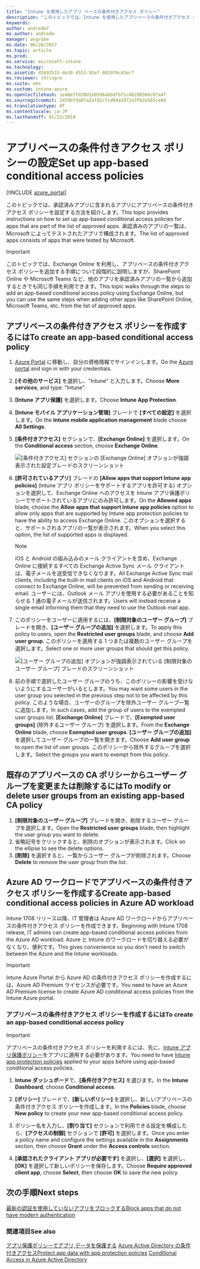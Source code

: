 ```yaml
---
title: "Intune を使用したアプリ ベースの条件付きアクセス ポリシー"
description: "このトピックでは、Intune を使用したアプリベースの条件付きアクセス ポリシーを構成する方法について説明します。"
keywords: 
author: andredm7
ms.author: andredm
manager: angrobe
ms.date: 06/28/2017
ms.topic: article
ms.prod: 
ms.service: microsoft-intune
ms.technology: 
ms.assetid: d1693515-de18-4553-91ef-801976cd3ec7
ms.reviewer: chrisgre
ms.suite: ems
ms.custom: intune-azure
ms.openlocfilehash: 1e48effd28d1e0598abbdfbf1c48298366c07a4f
ms.sourcegitcommit: 2459bfda07a2afd2cfcd94a1972a3fb2e565ce8d
ms.translationtype: HT
ms.contentlocale: ja-JP
ms.lasthandoff: 01/22/2018
---
```

# <a name="set-up-app-based-conditional-access-policies"></a><span data-ttu-id="c3e8a-103">アプリベースの条件付きアクセス ポリシーの設定</span><span class="sxs-lookup"><span data-stu-id="c3e8a-103">Set up app-based conditional access policies</span></span>

[!INCLUDE [azure_portal](./includes/azure_portal.md)]

<span data-ttu-id="c3e8a-104">このトピックでは、承認済みアプリに含まれるアプリにアプリベースの条件付きアクセス ポリシーを設定する方法を紹介します。</span><span class="sxs-lookup"><span data-stu-id="c3e8a-104">This topic provides instructions on how to set up app-based conditional access policies for apps that are part of the list of approved apps.</span></span> <span data-ttu-id="c3e8a-105">承認済みのアプリの一覧は、Microsoft によってテストされたアプリで構成されます。</span><span class="sxs-lookup"><span data-stu-id="c3e8a-105">The list of approved apps consists of apps that were tested by Microsoft.</span></span>

> [!IMPORTANT]
> <span data-ttu-id="c3e8a-106">このトピックでは、Exchange Online を利用し、アプリベースの条件付きアクセス ポリシーを追加する手順について段階的に説明しますが、SharePoint Online や Microsoft Teams など、他のアプリを承認済みアプリの一覧から追加するときでも同じ手順を利用できます。</span><span class="sxs-lookup"><span data-stu-id="c3e8a-106">This topic walks through the steps to add an app-based conditional access policy using Exchange Online, but you can use the same steps when adding other apps like SharePoint Online, Microsoft Teams, etc. from the list of approved apps.</span></span>

## <a name="to-create-an-app-based-conditional-access-policy"></a><span data-ttu-id="c3e8a-107">アプリベースの条件付きアクセス ポリシーを作成するには</span><span class="sxs-lookup"><span data-stu-id="c3e8a-107">To create an app-based conditional access policy</span></span>
1.  <span data-ttu-id="c3e8a-108">[Azure Portal](https://portal.azure.com) に移動し、自分の資格情報でサインインします。</span><span class="sxs-lookup"><span data-stu-id="c3e8a-108">Go the [Azure portal](https://portal.azure.com) and sign in with your credentials.</span></span>

2.  <span data-ttu-id="c3e8a-109">**[その他のサービス]** を選択し、"Intune" と入力します。</span><span class="sxs-lookup"><span data-stu-id="c3e8a-109">Choose **More services**, and type: "Intune".</span></span>

3.  <span data-ttu-id="c3e8a-110">**[Intune アプリ保護]** を選択します。</span><span class="sxs-lookup"><span data-stu-id="c3e8a-110">Choose **Intune App Protection**.</span></span>

4.  <span data-ttu-id="c3e8a-111">**[Intune モバイル アプリケーション管理]** ブレードで **[すべての設定]** を選択します。</span><span class="sxs-lookup"><span data-stu-id="c3e8a-111">On the **Intune mobile application management** blade choose **All Settings**.</span></span>

5.  <span data-ttu-id="c3e8a-112">**[条件付きアクセス]** セクションで、**[Exchange Online]** を選択します。</span><span class="sxs-lookup"><span data-stu-id="c3e8a-112">On the **Conditional access** section, choose **Exchange Online**.</span></span>

    ![[条件付きアクセス] セクションの [Exchange Online] オプションが強調表示された設定ブレードのスクリーンショット](./media/MAM-conditional-access-1.png)

6. <span data-ttu-id="c3e8a-114">**[許可されているアプリ]** ブレードの **[Allow apps that support Intune app policies]** (Intune アプリ ポリシーをサポートするアプリを許可する) オプションを選択して、Exchange Online へのアクセスを Intune アプリ保護ポリシーでサポートされているアプリにのみ許可します。</span><span class="sxs-lookup"><span data-stu-id="c3e8a-114">On the **Allowed apps** blade, choose the **Allow apps that support Intune app policies** option to allow only apps that are supported by Intune app protection policies to have the ability to access Exchange Online.</span></span> <span data-ttu-id="c3e8a-115">このオプションを選択すると、サポートされるアプリの一覧が表示されます。</span><span class="sxs-lookup"><span data-stu-id="c3e8a-115">When you select this option, the list of supported apps is displayed.</span></span>

    > [!NOTE]
    > <span data-ttu-id="c3e8a-116">iOS と Android の組み込みのメール クライアントを含め、Exchange Online に接続するすべての Exchange Active Sync メール クライアントは、電子メールを送受信できなくなります。</span><span class="sxs-lookup"><span data-stu-id="c3e8a-116">All Exchange Active Sync mail clients, including the built-in mail clients on iOS and Android that connect to Exchange Online, will be prevented from sending or receiving email.</span></span> <span data-ttu-id="c3e8a-117">ユーザーには、Outlook メール アプリを使用する必要があることを知らせる 1 通の電子メールが送信されます。</span><span class="sxs-lookup"><span data-stu-id="c3e8a-117">Users will instead receive a single email informing them that they need to use the Outlook mail app.</span></span>

7. <span data-ttu-id="c3e8a-118">このポリシーをユーザーに適用するには、**[制限対象のユーザー グループ]** ブレードを開き、**[ユーザー グループの追加]** を選択します。</span><span class="sxs-lookup"><span data-stu-id="c3e8a-118">To apply this policy to users, open the **Restricted user groups** blade, and choose **Add user group**.</span></span> <span data-ttu-id="c3e8a-119">このポリシーを適用する 1 つまたは複数のユーザー グループを選択します。</span><span class="sxs-lookup"><span data-stu-id="c3e8a-119">Select one or more user groups that should get this policy.</span></span>

    ![[ユーザー グループの追加] オプションが強調表示されている [制限対象のユーザー グループ] ブレードのスクリーンショット](./media/mam-ca-add-user-group.png)

8. <span data-ttu-id="c3e8a-121">前の手順で選択したユーザー グループのうち、このポリシーの影響を受けないようにするユーザーがいるとします。</span><span class="sxs-lookup"><span data-stu-id="c3e8a-121">You may want some users in the user group you selected in the previous step not to be affected by this policy.</span></span> <span data-ttu-id="c3e8a-122">このような場合、ユーザーのグループを除外ユーザー グループ一覧に追加します。</span><span class="sxs-lookup"><span data-stu-id="c3e8a-122">In such cases, add the group of users to the exempted user groups list.</span></span> <span data-ttu-id="c3e8a-123">**[Exchange Online]** ブレードで、**[Exempted user groups]** (除外するユーザー グループ) を選択します。</span><span class="sxs-lookup"><span data-stu-id="c3e8a-123">From the **Exchange Online** blade, choose **Exempted user groups**.</span></span> <span data-ttu-id="c3e8a-124">**[ユーザー グループの追加]** を選択してユーザー グループの一覧を開きます。</span><span class="sxs-lookup"><span data-stu-id="c3e8a-124">Choose **Add user group** to open the list of user groups.</span></span> <span data-ttu-id="c3e8a-125">このポリシーから除外するグループを選択します。</span><span class="sxs-lookup"><span data-stu-id="c3e8a-125">Select the groups you want to exempt from this policy.</span></span>

## <a name="to-modify-or-delete-user-groups-from-an-existing-app-based-ca-policy"></a><span data-ttu-id="c3e8a-126">既存のアプリベースの CA ポリシーからユーザー グループを変更または削除するには</span><span class="sxs-lookup"><span data-stu-id="c3e8a-126">To modify or delete user groups from an existing app-based CA policy</span></span>

1. <span data-ttu-id="c3e8a-127">**[制限対象のユーザー グループ]** ブレードを開き、削除するユーザー グループを選択します。</span><span class="sxs-lookup"><span data-stu-id="c3e8a-127">Open the **Restricted user groups** blade, then highlight the user group you want to delete.</span></span>
2. <span data-ttu-id="c3e8a-128">省略記号をクリックすると、削除のオプションが表示されます。</span><span class="sxs-lookup"><span data-stu-id="c3e8a-128">Click on the ellipse to see the delete options.</span></span>
3. <span data-ttu-id="c3e8a-129">**[削除]** を選択すると、一覧からユーザー グループが削除されます。</span><span class="sxs-lookup"><span data-stu-id="c3e8a-129">Choose **Delete** to remove the user group from the list.</span></span>

## <a name="create-app-based-conditional-access-policies-in-azure-ad-workload"></a><span data-ttu-id="c3e8a-130">Azure AD ワークロードでアプリベースの条件付きアクセス ポリシーを作成する</span><span class="sxs-lookup"><span data-stu-id="c3e8a-130">Create app-based conditional access policies in Azure AD workload</span></span>

<span data-ttu-id="c3e8a-131">Intune 1708 リリース以降、IT 管理者は Azure AD ワークロードからアプリベースの条件付きアクセス ポリシーを作成できます。</span><span class="sxs-lookup"><span data-stu-id="c3e8a-131">Beginning with Intune 1708 release, IT admins can create app-based conditional access policies from the Azure AD workload.</span></span> <span data-ttu-id="c3e8a-132">Azure と Intune のワークロードを切り替える必要がなくなり、便利です。</span><span class="sxs-lookup"><span data-stu-id="c3e8a-132">This gives convenience so you don't need to switch between the Azure and the Intune workloads.</span></span>

> [!IMPORTANT]
> <span data-ttu-id="c3e8a-133">Intune Azure Portal から Azure AD の条件付きアクセス ポリシーを作成するには、Azure AD Premium ライセンスが必要です。</span><span class="sxs-lookup"><span data-stu-id="c3e8a-133">You need to have an Azure AD Premium license to create Azure AD conditional access policies from the Intune Azure portal.</span></span>

### <a name="to-create-an-app-based-conditional-access-policy"></a><span data-ttu-id="c3e8a-134">アプリベースの条件付きアクセス ポリシーを作成するには</span><span class="sxs-lookup"><span data-stu-id="c3e8a-134">To create an app-based conditional access policy</span></span>

> [!IMPORTANT]
> <span data-ttu-id="c3e8a-135">アプリベースの条件付きアクセス ポリシーを利用するには、先に、[Intune アプリ保護ポリシー](app-protection-policies.md)をアプリに適用する必要があります。</span><span class="sxs-lookup"><span data-stu-id="c3e8a-135">You need to have [Intune app protection policies](app-protection-policies.md) applied to your apps before using app-based conditional access policies.</span></span>

1. <span data-ttu-id="c3e8a-136">**Intune ダッシュボード**で、**[条件付きアクセス]** を選びます。</span><span class="sxs-lookup"><span data-stu-id="c3e8a-136">In the **Intune Dashboard**, choose **Conditional access**.</span></span>

2. <span data-ttu-id="c3e8a-137">**[ポリシー]** ブレードで、**[新しいポリシー]** を選択し、新しいアプリベースの条件付きアクセス ポリシーを作成します。</span><span class="sxs-lookup"><span data-stu-id="c3e8a-137">In the **Policies** blade, choose **New policy** to create your new app-based conditional access policy.</span></span>

4. <span data-ttu-id="c3e8a-138">ポリシー名を入力し、**[割り当て]** セクションで利用できる設定を構成したら、**[アクセスの制御]** セクションで **[許可]** を選択します。</span><span class="sxs-lookup"><span data-stu-id="c3e8a-138">Once you enter a policy name and configure the settings available in the **Assignments** section, then choose **Grant** under the **Access controls** section.</span></span>

5. <span data-ttu-id="c3e8a-139">**[承認されたクライアント アプリが必要です]** を選択し、**[選択]** を選択し、**[OK]** を選択して新しいポリシーを保存します。</span><span class="sxs-lookup"><span data-stu-id="c3e8a-139">Choose **Require approved client app**, choose **Select**, then choose **OK** to save the new policy.</span></span>

## <a name="next-steps"></a><span data-ttu-id="c3e8a-140">次の手順</span><span class="sxs-lookup"><span data-stu-id="c3e8a-140">Next steps</span></span>
[<span data-ttu-id="c3e8a-141">最新の認証を使用していないアプリをブロックする</span><span class="sxs-lookup"><span data-stu-id="c3e8a-141">Block apps that do not have modern authentication</span></span>](app-modern-authentication-block.md)

### <a name="see-also"></a><span data-ttu-id="c3e8a-142">関連項目</span><span class="sxs-lookup"><span data-stu-id="c3e8a-142">See also</span></span>

<span data-ttu-id="c3e8a-143">[アプリ保護ポリシーでアプリ データを保護する](app-protection-policies.md)
[Azure Active Directory の条件付きアクセス](https://docs.microsoft.com/azure/active-directory/active-directory-conditional-access)</span><span class="sxs-lookup"><span data-stu-id="c3e8a-143">[Protect app data with app protection policies](app-protection-policies.md)
[Conditional Access in Azure Active Directory](https://docs.microsoft.com/azure/active-directory/active-directory-conditional-access)</span></span>
